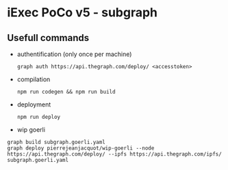 # iExec PoCo v5 - subgraph


## Usefull commands
* authentification (only once per machine)

	`graph auth https://api.thegraph.com/deploy/ <accesstoken>`

* compilation

	`npm run codegen && npm run build`

* deployment

	`npm run deploy`

* wip goerli

```
graph build subgraph.goerli.yaml
graph deploy pierrejeanjacquot/wip-goerli --node https://api.thegraph.com/deploy/ --ipfs https://api.thegraph.com/ipfs/ subgraph.goerli.yaml
```
